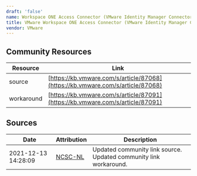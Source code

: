 ```yaml
---
draft: 'false'
name: Workspace ONE Access Connector (VMware Identity Manager Connector)
title: VMware Workspace ONE Access Connector (VMware Identity Manager Connector)
vendor: VMware
---
```



## Community Resources
| Resource | Link |
| --- | --- |
| source | [https://kb.vmware.com/s/article/87068](https://kb.vmware.com/s/article/87068) |
| workaround | [https://kb.vmware.com/s/article/87091](https://kb.vmware.com/s/article/87091) |


## Sources
| Date | Attribution | Description |
| --- | --- | --- |
| 2021-12-13 14:28:09 | [NCSC-NL](https://github.com/NCSC-NL/log4shell/blob/main/software/README.md) | Updated community link source. Updated community link workaround.  |
